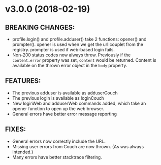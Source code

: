 # v3.0.0 (2018-02-19)

## BREAKING CHANGES:

- profile.login() and profile.adduser() take 2 functions: opener() and
  prompter().  opener is used when we get the url couplet from the
  registry.  prompter is used if web-based login fails.
- Non-200 status codes now always throw.  Previously if the `content.error`
  property was set, `content` would be returned. Content is available on the
  thrown error object in the `body` property.

## FEATURES:

- The previous adduser is available as adduserCouch
- The previous login is available as loginCouch
- New loginWeb and adduserWeb commands added, which take an opener
  function to open up the web browser.
- General errors have better error message reporting

## FIXES:

- General errors now correctly include the URL.
- Missing user errors from Couch are now thrown. (As was always intended.)
- Many errors have better stacktrace filtering.
